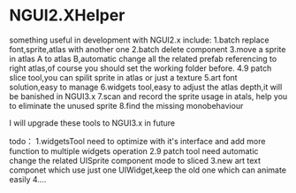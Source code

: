 NGUI2.XHelper
=============
something useful in development with NGUI2.x
include:
1.batch replace font,sprite,atlas with another one
2.batch delete component 
3.move a sprite in atlas A to atlas B,automatic change all the related prefab referencing to right atlas,of course you should set the working folder before.
4.9 patch slice tool,you can spilit sprite in atlas or just a texture
5.art font solution,easy to manage
6.widgets tool,easy to adjust the atlas depth,it will be banished in NGUI3.x
7.scan and record the sprite usage in atals, help you to eliminate the unused sprite
8.find the missing monobehaviour


I will upgrade these tools to NGUI3.x in future

todo：
1.widgetsTool need to optimize with it's interface and add more function to multiple widgets operation 
2.9 patch tool need automatic change the related UISprite component mode to sliced
3.new art text componet which use just one UIWidget,keep the old one which can animate easily
4....

